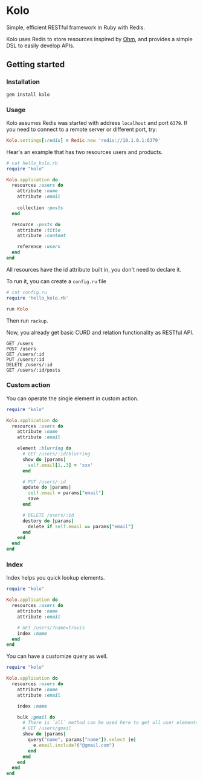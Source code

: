 # Kolo

Simple, efficient RESTful framework in Ruby with Redis.

Kolo uses Redis to store resources inspired by [Ohm](https://github.com/soveran/ohm), and provides a simple DSL to easily develop APIs.

## Getting started 
### Installation
``` conosle
gem install kolo
```

### Usage

Kolo assumes Redis was started with address `localhost` and port `6379`. If you need to connect to a remote server or different port, try: 
``` ruby 
Kolo.settings[:redis] = Redic.new 'redis://10.1.0.1:6379'
```

Hear's an example that has two resources users and products. 
``` ruby
# cat hello_kolo.rb
require "kolo"

Kolo.application do 
  resources :users do
    attribute :name
    attribute :email
   
    collection :posts
  end

  resource :posts do
    attribute :title
    attribute :content

    reference :users
  end
end
```
All resources have the id attribute built in, you don't need to declare it. 

To run it, you can create a `config.ru` file
``` ruby
# cat config.ru
require 'hello_kolo.rb'

run Kolo
```
Then run `rackup`. 

Now, you already get basic CURD and relation functionality as RESTful API.
``` 
GET /users
POST /users
GET /users/:id
PUT /users/:id
DELETE /users/:id
GET /users/:id/posts
```

### Custom action
You can operate the single element in custom action.
``` ruby
require "kolo"

Kolo.application do
  resources :users do
    attribute :name
    attribute :email

    element :blurring do
      # GET /users/:id/blurring
      show do |params|
        self.email[1..3] = 'xxx' 
      end

      # PUT /users/:id
      update do |params|
        self.email = params["email"]
        save
      end

      # DELETE /users/:id
      destory do |params|
        delete if self.email == params["email"]
      end
    end
  end
end
```

### Index
Index helps you quick lookup elements.

``` ruby
require "kolo"

Kolo.application do
  resources :users do
    attribute :name
    attribute :email

    # GET /users/?name=travis
    index :name
  end
end
```

You can have a customize query as well. 
``` ruby
require "kolo"

Kolo.application do
  resources :users do
    attribute :name
    attribute :email

    index :name

    bulk :gmail do
      # There is `all` method can be used here to get all user elements.
      # GET /users/gmail
      show do |params|
        query("name", params["name"]).select |e|
          e.email.include?("@gmail.com") 
        end
      end
    end
  end
end
```

